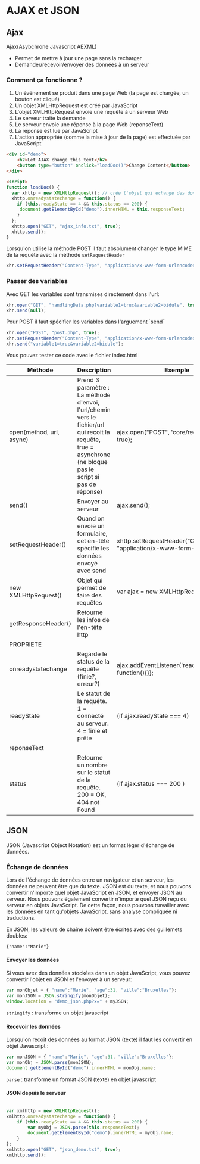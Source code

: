 # AJAX et JSON

## Ajax

Ajax(Asybchrone Javascript AEXML)

- Permet de mettre à jour une page sans la recharger
- Demander/recevoir/envoyer des données à un serveur

### Comment ça fonctionne ? 

1. Un événement se produit dans une page Web (la page est chargée, un bouton est cliqué)
2. Un objet XMLHttpRequest est créé par JavaScript
3. L'objet XMLHttpRequest envoie une requête à un serveur Web
4. Le serveur traite la demande
5. Le serveur envoie une réponse à la page Web (reponseText)
6. La réponse est lue par JavaScript
7. L'action appropriée (comme la mise à jour de la page) est effectuée par JavaScript

```html
<div id="demo">
    <h2>Let AJAX change this text</h2>
    <button type="button" onclick="loadDoc()">Change Content</button>
</div>

<script>
function loadDoc() {
  var xhttp = new XMLHttpRequest(); // crée l'objet qui echange des données avec un serveur
  xhttp.onreadystatechange = function() {
    if (this.readyState == 4 && this.status == 200) {
     document.getElementById("demo").innerHTML = this.responseText;
    }
  };
  xhttp.open("GET", "ajax_info.txt", true);
  xhttp.send();
}
```

Lorsqu'on utilise la méthode POST il faut absolument changer le type MIME de la requête avec la méthode `setRequestHeader`

```js
xhr.setRequestHeader("Content-Type", "application/x-www-form-urlencoded");
```

### Passer des variables

Avec GET les variables sont transmises directement dans l'url:

```js
xhr.open("GET", "handlingData.php?variable1=truc&variable2=bidule", true);
xhr.send(null);
```

Pour POST il faut spécifier les variables dans l'arguement `send``

```js
xhr.open("POST", "post.php", true);
xhr.setRequestHeader("Content-Type", "application/x-www-form-urlencoded");
xhr.send("variable1=truc&variable2=bidule");
```

Vous pouvez tester ce code avec le fichier index.html

| Méthode                  | Description                                                                                                                                                     | Exemple                                                                       |
|--------------------------|-----------------------------------------------------------------------------------------------------------------------------------------------------------------|-------------------------------------------------------------------------------|
| open(method, url, async) | Prend 3 paramètre : La méthode d'envoi, l'url/chemin vers le fichier/url  qui reçoit la requête, true = asynchrone (ne bloque pas le script si pas de réponse)  | ajax.open("POST", 'core/request.php', true);                                  |
| send()                   | Envoyer au serveur                                                                                                                                              | ajax.send();                                                                  |
| setRequestHeader()       | Quand on envoie un formulaire, cet en-tête spécifie les données envoyé avec send                                                                                | xhttp.setRequestHeader("Content-type",  "application/x-www-form-urlencoded"); |
| new XMLHttpRequest()     | Objet qui permet de faire des requêtes                                                                                                                          | var ajax = new XMLHttpRequest();                                              |
| getResponseHeader()      | Retourne les infos de l'en-tête http                                                                                                                            |                                                                               |
| PROPRIETE                |                                                                                                                                                                 |                                                                               |
| onreadystatechange       | Regarde le status de la requête (finie?, erreur?)                                                                                                               | ajax.addEventListener('readystatechange', function(){}};                      |
| readyState               | Le statut de la requête. 1 = connecté au serveur. 4 = finie et prête                                                                                            | (if ajax.readyState === 4)                                                    |
| reponseText              |                                                                                                                                                                 |                                                                               |
| status                   | Retourne un nombre sur le statut de la requête. 200 = OK, 404 not Found                                                                                         | (if ajax.status === 200 )                                                     |

## JSON

JSON (Javascript Object Notation) est un format léger d'échange de données.

### Échange de données

Lors de l'échange de données entre un navigateur et un serveur, les données ne peuvent être que du texte.
JSON est du texte, et nous pouvons convertir n'importe quel objet JavaScript en JSON, et envoyer JSON au serveur.
Nous pouvons également convertir n'importe quel JSON reçu du serveur en objets JavaScript.
De cette façon, nous pouvons travailler avec les données en tant qu'objets JavaScript, sans analyse compliquée ni traductions.

En JSON, les valeurs de chaîne doivent être écrites avec des guillemets doubles:

```{"name":"Marie"}```

#### Envoyer les données

Si vous avez des données stockées dans un objet JavaScript, vous pouvez convertir l'objet en JSON et l'envoyer à un serveur:

```js
var monObjet = { "name":"Marie", "age":31, "ville":"Bruxelles"};
var monJSON = JSON.stringify(monObjet);
window.location = "demo_json.php?x=" + myJSON;
```

`stringify` : transforme un objet javascript 

#### Recevoir les données

Lorsqu'on recoit des données au format JSON (texte) il faut les convertir en objet Javascript :

```js
var monJSON = { "name":"Marie", "age":31, "ville":"Bruxelles"};
var monObj = JSON.parse(monJSON);
document.getElementById("demo").innerHTML = monObj.name;
```

`parse` : transforme un format JSON (texte) en objet javascript

#### JSON depuis le serveur

```js

var xmlhttp = new XMLHttpRequest();
xmlhttp.onreadystatechange = function() {
    if (this.readyState == 4 && this.status == 200) {
        var myObj = JSON.parse(this.responseText);
        document.getElementById("demo").innerHTML = myObj.name;
    }
};
xmlhttp.open("GET", "json_demo.txt", true);
xmlhttp.send();

```